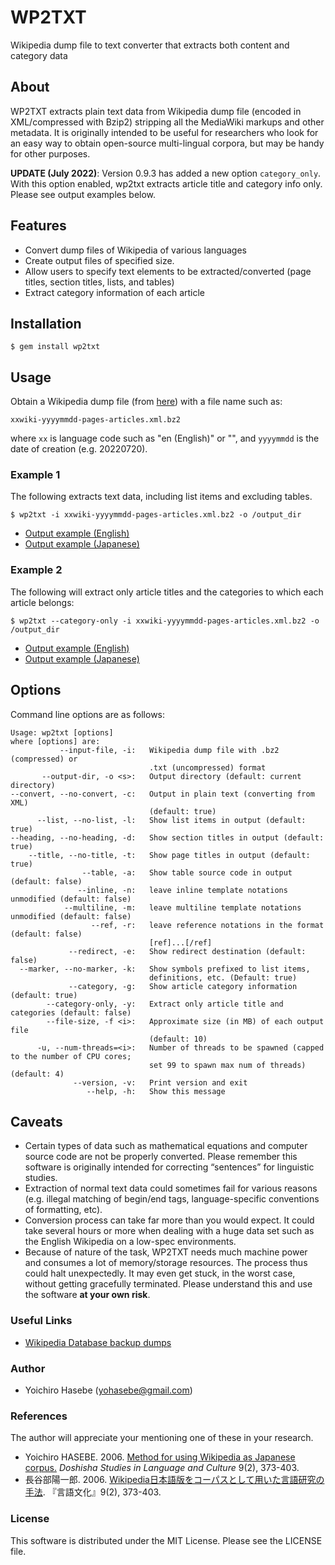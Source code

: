 # WP2TXT

Wikipedia dump file to text converter that extracts both content and category data

## About

WP2TXT extracts plain text data from Wikipedia dump file (encoded in XML/compressed with Bzip2) stripping all the MediaWiki markups and other metadata. It is originally intended to be useful for researchers who look for an easy way to obtain open-source multi-lingual corpora, but may be handy for other purposes.

**UPDATE (July 2022)**: Version 0.9.3 has added a new option `category_only`. With this option enabled, wp2txt extracts article title and category info only. Please see output examples below.

## Features

* Convert dump files of Wikipedia of various languages
* Create output files of specified size.
* Allow users to specify text elements to be extracted/converted (page titles, section titles, lists, and tables)
* Extract category information of each article

## Installation
    
    $ gem install wp2txt

## Usage

Obtain a Wikipedia dump file (from [here](http://dumps.wikimedia.org/backup-index.html)) with a file name such as:

    xxwiki-yyyymmdd-pages-articles.xml.bz2

where `xx` is language code such as "en (English)" or "", and  `yyyymmdd` is the date of creation (e.g. 20220720).

### Example 1

The following extracts text data, including list items and excluding tables.

    $ wp2txt -i xxwiki-yyyymmdd-pages-articles.xml.bz2 -o /output_dir

- [Output example (English)](https://raw.githubusercontent.com/yohasebe/wp2txt/master/data/output_samples/testdata_en.txt)
- [Output example (Japanese)](https://raw.githubusercontent.com/yohasebe/wp2txt/master/data/output_samples/testdata_ja.txt)

### Example 2

The following will extract only article titles and the categories to which each article belongs:

    $ wp2txt --category-only -i xxwiki-yyyymmdd-pages-articles.xml.bz2 -o /output_dir

- [Output example (English)](https://raw.githubusercontent.com/yohasebe/wp2txt/master/data/output_samples/testdata_en_categories.txt)
- [Output example (Japanese)](https://raw.githubusercontent.com/yohasebe/wp2txt/master/data/output_samples/testdata_ja_categories.txt)

## Options

Command line options are as follows:

    Usage: wp2txt [options]
    where [options] are:
               --input-file, -i:   Wikipedia dump file with .bz2 (compressed) or
                                   .txt (uncompressed) format
           --output-dir, -o <s>:   Output directory (default: current directory)
    --convert, --no-convert, -c:   Output in plain text (converting from XML)
                                   (default: true)
          --list, --no-list, -l:   Show list items in output (default: true)
    --heading, --no-heading, -d:   Show section titles in output (default: true)
        --title, --no-title, -t:   Show page titles in output (default: true)
                    --table, -a:   Show table source code in output (default: false)
                   --inline, -n:   leave inline template notations unmodified (default: false)
                --multiline, -m:   leave multiline template notations unmodified (default: false)
                      --ref, -r:   leave reference notations in the format (default: false)
                                   [ref]...[/ref]
                 --redirect, -e:   Show redirect destination (default: false)
      --marker, --no-marker, -k:   Show symbols prefixed to list items,
                                   definitions, etc. (Default: true)
                 --category, -g:   Show article category information (default: true)
            --category-only, -y:   Extract only article title and categories (default: false)
            --file-size, -f <i>:   Approximate size (in MB) of each output file
                                   (default: 10)
          -u, --num-threads=<i>:   Number of threads to be spawned (capped to the number of CPU cores; 
                                   set 99 to spawn max num of threads) (default: 4)
                  --version, -v:   Print version and exit
                     --help, -h:   Show this message

## Caveats

* Certain types of data such as mathematical equations and computer source code are not be properly converted.  Please remember this software is originally intended for correcting “sentences” for linguistic studies.
* Extraction of normal text data could sometimes fail for various reasons (e.g. illegal matching of begin/end tags, language-specific conventions of formatting, etc). 
* Conversion process can take far more than you would expect. It could take several hours or more when dealing with a huge data set such as the English Wikipedia on a low-spec environments.
* Because of nature of the task, WP2TXT needs much machine power and consumes a lot of memory/storage resources. The process thus could halt unexpectedly. It may even get stuck, in the worst case, without getting gracefully terminated. Please understand this and use the software __at your own risk__.

### Useful Links

* [Wikipedia Database backup dumps](http://dumps.wikimedia.org/backup-index.html)
                
### Author

* Yoichiro Hasebe (<yohasebe@gmail.com>)

### References

The author will appreciate your mentioning one of these in your research.

* Yoichiro HASEBE. 2006. [Method for using Wikipedia as Japanese corpus.](http://ci.nii.ac.jp/naid/110006226727) _Doshisha Studies in Language and Culture_ 9(2), 373-403.
* 長谷部陽一郎. 2006. [Wikipedia日本語版をコーパスとして用いた言語研究の手法](http://ci.nii.ac.jp/naid/110006226727). 『言語文化』9(2), 373-403.

### License

This software is distributed under the MIT License. Please see the LICENSE file.

